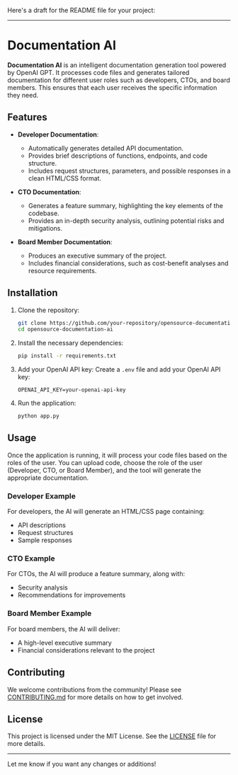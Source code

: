 Here's a draft for the README file for your project:

---

# Documentation AI

**Documentation AI** is an intelligent documentation generation tool powered by OpenAI GPT. It processes code files and generates tailored documentation for different user roles such as developers, CTOs, and board members. This ensures that each user receives the specific information they need.

## Features

- **Developer Documentation**: 
  - Automatically generates detailed API documentation.
  - Provides brief descriptions of functions, endpoints, and code structure.
  - Includes request structures, parameters, and possible responses in a clean HTML/CSS format.

- **CTO Documentation**: 
  - Generates a feature summary, highlighting the key elements of the codebase.
  - Provides an in-depth security analysis, outlining potential risks and mitigations.

- **Board Member Documentation**: 
  - Produces an executive summary of the project.
  - Includes financial considerations, such as cost-benefit analyses and resource requirements.

## Installation

1. Clone the repository:
   ```bash
   git clone https://github.com/your-repository/opensource-documentation-ai.git
   cd opensource-documentation-ai
   ```

2. Install the necessary dependencies:
   ```bash
   pip install -r requirements.txt
   ```

3. Add your OpenAI API key:
   Create a `.env` file and add your OpenAI API key:
   ```
   OPENAI_API_KEY=your-openai-api-key
   ```

4. Run the application:
   ```bash
   python app.py
   ```

## Usage

Once the application is running, it will process your code files based on the roles of the user. You can upload code, choose the role of the user (Developer, CTO, or Board Member), and the tool will generate the appropriate documentation.

### Developer Example

For developers, the AI will generate an HTML/CSS page containing:
- API descriptions
- Request structures
- Sample responses

### CTO Example

For CTOs, the AI will produce a feature summary, along with:
- Security analysis
- Recommendations for improvements

### Board Member Example

For board members, the AI will deliver:
- A high-level executive summary
- Financial considerations relevant to the project

## Contributing

We welcome contributions from the community! Please see [CONTRIBUTING.md](CONTRIBUTING.md) for more details on how to get involved.

## License

This project is licensed under the MIT License. See the [LICENSE](LICENSE) file for more details.

---

Let me know if you want any changes or additions!
